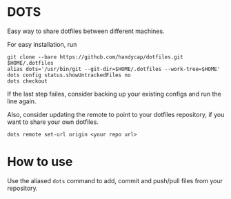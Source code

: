 # DOTS

Easy way to share dotfiles between different machines.

For easy installation, run

    git clone --bare https://github.com/handycap/dotfiles.git $HOME/.dotfiles
    alias dots='/usr/bin/git --git-dir=$HOME/.dotfiles --work-tree=$HOME'
    dots config status.showUntrackedFiles no
    dots checkout

If the last step failes, consider backing up your existing configs and run the line again.

Also, consider updating the remote to point to your dotfiles repository, if you want to share your own dotfiles.

    dots remote set-url origin <your repo url>

# How to use

Use the aliased `dots` command to add, commit and push/pull files from your repository.
